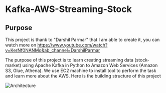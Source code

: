 # Kafka-AWS-Streaming-Stock
## Purpose
This project is thank to "Darshil Parmar" that I am able to create it, you can watch more on https://www.youtube.com/watch?v=KerNf0NANMo&ab_channel=DarshilParmar

The purpose of this project is to learn creating streaming data (stock-market) using Apache Kafka in Python to Amazon Web Services (Amazon S3, Glue, Athena). We use EC2 machine to install tool to perform the task and learn more about the AWS. Here is the building structure of this project 

![Architecture](https://user-images.githubusercontent.com/99011504/218926703-9c3d754c-403e-4d84-8125-7f9b4ad854d3.jpg)
